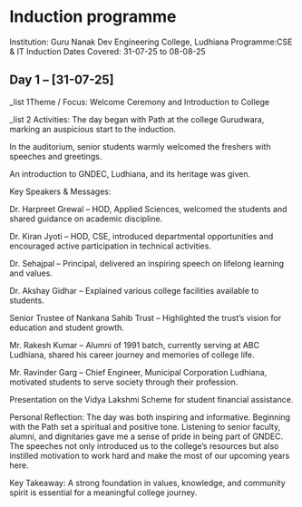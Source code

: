 # Induction programme 
Institution: Guru Nanak Dev Engineering College, Ludhiana
Programme:CSE & IT Induction
Dates Covered: 31-07-25 to 08-08-25
## Day 1 – [31-07-25]

_list 1Theme 
/ Focus: Welcome Ceremony and Introduction to College

_list 2 Activities:
The day began with Path at the college Gurudwara, marking an auspicious start to the induction.

In the auditorium, senior students warmly welcomed the freshers with speeches and greetings.

An introduction to GNDEC, Ludhiana, and its heritage was given.


Key Speakers & Messages:

Dr. Harpreet Grewal – HOD, Applied Sciences, welcomed the students and shared guidance on academic discipline.

Dr. Kiran Jyoti – HOD, CSE, introduced departmental opportunities and encouraged active participation in technical activities.

Dr. Sehajpal – Principal, delivered an inspiring speech on lifelong learning and values.

Dr. Akshay Gidhar – Explained various college facilities available to students.

Senior Trustee of Nankana Sahib Trust – Highlighted the trust’s vision for education and student growth.

Mr. Rakesh Kumar – Alumni of 1991 batch, currently serving at ABC Ludhiana, shared his career journey and memories of college life.

Mr. Ravinder Garg – Chief Engineer, Municipal Corporation Ludhiana, motivated students to serve society through their profession.

Presentation on the Vidya Lakshmi Scheme for student financial assistance.


Personal Reflection:
The day was both inspiring and informative. Beginning with the Path set a spiritual and positive tone. Listening to senior faculty, alumni, and dignitaries gave me a sense of pride in being part of GNDEC. The speeches not only introduced us to the college’s resources but also instilled motivation to work hard and make the most of our upcoming years here.

Key Takeaway:
A strong foundation in values, knowledge, and community spirit is essential for a meaningful college journey.
